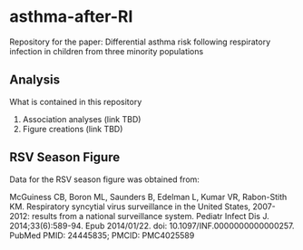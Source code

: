 # asthma-after-RI
Repository for the paper: Differential asthma risk following respiratory infection in children from three minority populations

## Analysis
What is contained in this repository
1. Association analyses (link TBD)
2. Figure creations (link TBD)

## RSV Season Figure
Data for the RSV season figure was obtained from: 

McGuiness CB, Boron ML, Saunders B, Edelman L, Kumar VR, Rabon-Stith KM. Respiratory syncytial virus surveillance in the United States, 2007-2012: results from a national surveillance system. Pediatr Infect Dis J. 2014;33(6):589-94. Epub 2014/01/22. doi: 10.1097/INF.0000000000000257. PubMed PMID: 24445835; PMCID: PMC4025589
